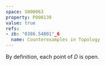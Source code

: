 ```yaml
---
space: S000063
property: P000139
value: true
refs:
- zb: "0386.54001"_6
  name: Counterexamples in Topology
---
```


By definition, each point of $D$ is open.
